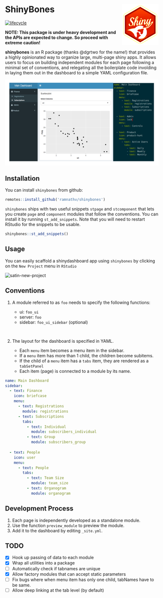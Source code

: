 # ShinyBones <img src="man/figures/shinybones.png" width="120px" align="right" />

 [![lifecycle](https://img.shields.io/badge/lifecycle-experimental-orange.svg)](https://www.tidyverse.org/lifecycle/#experimental)

__NOTE: This package is under heavy development and the APIs are expected to change. So proceed with extreme caution!__

__shinybones__ is an R package (thanks @dgrtwo for the name!) that provides a highly opinionated way to organize large, multi-page shiny apps. It allows users to focus on building independent modules for each page following a minimal set of conventions, and relegating all the boilerplate code involding in laying them out in the dashboard to a simple YAML configuration file.

<img src="man/figures/shinybones-illustration.svg" class = "center" />

## Installation

You can install `shinybones` from github:

```r
remotes::install_github('ramnathv/shinybones')
```

`shinybones` ships with two useful snippets `stpage` and `stcomponent` that lets you create `page` and `component` modules that follow the conventions. You can install it by running `st_add_snippets`. Note that you will need to restart RStudio for the snippets to be usable.

```r
shinybones::st_add_snippets()
```

## Usage

You can easily scaffold a shinydashboard app using `shinybones` by clicking on the `New Project` menu in `RStudio`

![satin-new-project](https://imgur.com/eE7rbBB.png)

## Conventions

1. A module referred to as `foo` needs to specify the following functions:

   - ui: `foo_ui`
   - server: `foo`
   - sidebar: `foo_ui_sidebar` (optional)
   
<br/>

2. The layout for the dashboard is specified in YAML.

   - Each `menu` item becomes a menu item in the sidebar.
   - If a `menu` item has more than 1 child, the children become subitems.
   - If the child of a `menu` item has a `tabs` item, they are rendered as a
     `tabSetPanel`
   - Each item (page) is connected to a module by its name.
   

```yaml
name: Main Dashboard
sidebar:
  - text: Finance
    icon: briefcase
    menu:
      - text: Registrations
        module: registrations
      - text: Subscriptions
        tabs:
          - text: Individual
            module: subscribers_individual
          - text: Group
            module: subscribers_group

  - text: People
    icon: user
    menu:
      - text: People
        tabs:
          - text: Team Size
            module: team_size
          - text: Organogram
            module: organogram
```

## Development Process

1. Each page is independently developed as a standalone module.
2. Use the function `preview_module` to preview the module.
3. Add it to the dashboard by editing `_site.yml`.


## TODO

- [x] Hook up passing of data to each module
- [x] Wrap all utilities into a package
- [ ] Automatically check if tabnames are unique
- [x] Allow factory modules that can accept static parameters
- [ ] Fix bugs where when menu item has only one child, tabNames have to be same.
- [ ] Allow deep linking at the tab level (by default)

<style>
img.center {
  display: block;
  margin-left: auto;
  margin-right: auto;
}
</style>
